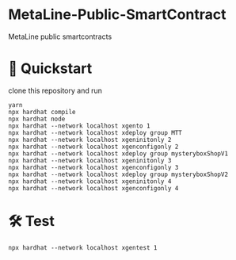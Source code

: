# MetaLine-Public-SmartContract

MetaLine public smartcontracts

# 🚀 Quickstart

clone this repository and run

```
yarn
npx hardhat compile
npx hardhat node
npx hardhat --network localhost xgento 1
npx hardhat --network localhost xdeploy group MTT
npx hardhat --network localhost xgeninitonly 2
npx hardhat --network localhost xgenconfigonly 2
npx hardhat --network localhost xdeploy group mysteryboxShopV1
npx hardhat --network localhost xgeninitonly 3
npx hardhat --network localhost xgenconfigonly 3
npx hardhat --network localhost xdeploy group mysteryboxShopV2
npx hardhat --network localhost xgeninitonly 4
npx hardhat --network localhost xgenconfigonly 4
```

# 🛠️ Test

```
npx hardhat --network localhost xgentest 1
```